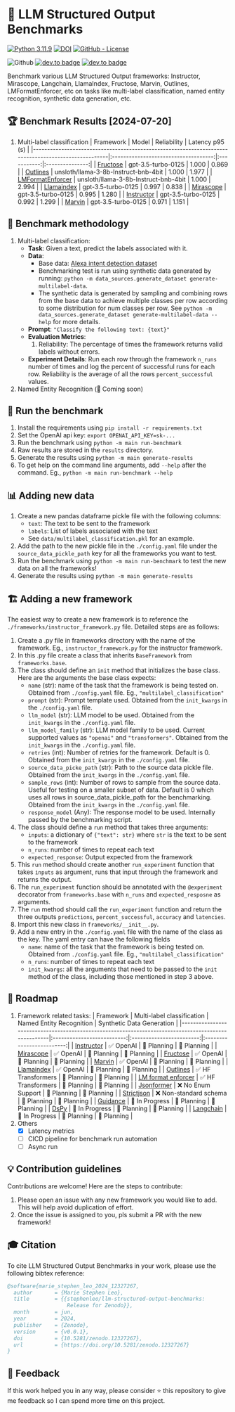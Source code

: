 # 🧩 LLM Structured Output Benchmarks
<!--- BADGES: START --->
[![Python 3.11.9](https://img.shields.io/badge/python-3.11.9-blue.svg)](https://www.python.org/downloads/release/python-3119/)
[![DOI](https://zenodo.org/badge/815423644.svg)](https://zenodo.org/doi/10.5281/zenodo.12327266)
[![GitHub - License](https://img.shields.io/github/license/stephenleo/llm-structured-output-benchmarks?logo=github&style=flat&color=green)][#github-license]

![Github](https://img.shields.io/github/followers/stephenleo?style=social)
[![dev.to badge](https://img.shields.io/badge/-Marie%20Stephen%20Leo-blue?style=flat&logo=linkedin)](https://www.linkedin.com/in/marie-stephen-leo/)
[![dev.to badge](https://img.shields.io/badge/-Medium-blueviolet?style=flat&logo=medium)](https://stephen-leo.medium.com/)

[#github-license]: https://github.com/stephenleo/llm-structured-output-benchmarks/blob/main/LICENSE
<!--- BADGES: END --->

Benchmark various LLM Structured Output frameworks: Instructor, Mirascope, Langchain, LlamaIndex, Fructose, Marvin, Outlines, LMFormatEnforcer, etc on tasks like multi-label classification, named entity recognition, synthetic data generation, etc.

## 🏆 Benchmark Results [2024-07-20]

1. Multi-label classification
    | Framework                                                                                           |                 Model                | Reliability | Latency p95 (s) |
    |-----------------------------------------------------------------------------------------------------|:------------------------------------:|:-----------:|:---------------:|
    | [Fructose](https://github.com/bananaml/fructose)                                                    |          gpt-3.5-turbo-0125          |    1.000    |       0.869     |
    | [Outlines](https://github.com/outlines-dev/outlines)                                                | unsloth/llama-3-8b-Instruct-bnb-4bit |    1.000    |       1.977     |
    | [LMFormatEnforcer](https://github.com/noamgat/lm-format-enforcer)                                   | unsloth/llama-3-8b-Instruct-bnb-4bit |    1.000    |       2.994     |
    | [Llamaindex](https://docs.llamaindex.ai/en/stable/examples/output_parsing/openai_pydantic_program/) |          gpt-3.5-turbo-0125          |    0.997    |       0.838     |
    | [Mirascope](https://github.com/mirascope/mirascope)                                                 |          gpt-3.5-turbo-0125          |    0.995    |       1.280     |
    | [Instructor](https://github.com/jxnl/instructor)                                                    |          gpt-3.5-turbo-0125          |    0.992    |       1.299     |
    | [Marvin](https://github.com/PrefectHQ/marvin)                                                       |          gpt-3.5-turbo-0125          |    0.971    |       1.151     |


## 🧪 Benchmark methodology

1. Multi-label classification:
    - **Task**: Given a text, predict the labels associated with it.
    - **Data**:
        - Base data: [Alexa intent detection dataset](https://huggingface.co/datasets/AmazonScience/massive)
        - Benchmarking test is run using synthetic data generated by running: `python -m data_sources.generate_dataset generate-multilabel-data`.
        - The synthetic data is generated by sampling and combining rows from the base data to achieve multiple classes per row according to some distribution for num classes per row. See `python -m data_sources.generate_dataset generate-multilabel-data --help` for more details.
    - **Prompt**: `"Classify the following text: {text}"`
    - **Evaluation Metrics**:
        1. Reliability: The percentage of times the framework returns valid labels without errors.
    - **Experiment Details**: Run each row through the framework `n_runs` number of times and log the percent of successful runs for each row. Reliability is the average of all the rows `percent_successful` values.
1. Named Entity Recognition (🚧 Coming soon)

## 🏃 Run the benchmark

1. Install the requirements using `pip install -r requirements.txt`
1. Set the OpenAI api key: `export OPENAI_API_KEY=sk-...`
1. Run the benchmark using `python -m main run-benchmark`
1. Raw results are stored in the `results` directory.
1. Generate the results using `python -m main generate-results`
1. To get help on the command line arguments, add `--help` after the command. Eg., `python -m main run-benchmark --help`

## 📊 Adding new data

1. Create a new pandas dataframe pickle file with the following columns:
    - `text`: The text to be sent to the framework
    - `labels`: List of labels associated with the text
    - See `data/multilabel_classification.pkl` for an example.
1. Add the path to the new pickle file in the `./config.yaml` file under the `source_data_pickle_path` key for all the frameworks you want to test.
1. Run the benchmark using `python -m main run-benchmark` to test the new data on all the frameworks!
1. Generate the results using `python -m main generate-results`

## 🏗️ Adding a new framework

The easiest way to create a new framework is to reference the `./frameworks/instructor_framework.py` file. Detailed steps are as follows:

1. Create a .py file in frameworks directory with the name of the framework. Eg., `instructor_framework.py` for the instructor framework.
1. In this .py file create a class that inherits `BaseFramework` from `frameworks.base`.
1. The class should define an `init` method that initializes the base class. Here are the arguments the base class expects:
    - `name` (str): name of the task that the framework is being tested on. Obtained from `./config.yaml` file. Eg., `"multilabel_classification"`
    - `prompt` (str): Prompt template used. Obtained from the `init_kwargs` in the `./config.yaml` file.
    - `llm_model` (str): LLM model to be used. Obtained from the `init_kwargs` in the `./config.yaml` file.
    - `llm_model_family` (str): LLM model family to be used. Current supported values as `"openai"` and `"transformers"`. Obtained from the `init_kwargs` in the `./config.yaml` file.
    - `retries` (int): Number of retries for the framework. Default is $0$. Obtained from the `init_kwargs` in the `./config.yaml` file.
    - `source_data_picke_path` (str): Path to the source data pickle file. Obtained from the `init_kwargs` in the `./config.yaml` file.
    - `sample_rows` (int): Number of rows to sample from the source data. Useful for testing on a smaller subset of data. Default is $0$ which uses all rows in source_data_pickle_path for the benchmarking. Obtained from the `init_kwargs` in the `./config.yaml` file.
    - `response_model` (Any): The response model to be used. Internally passed by the benchmarking script.
1. The class should define a `run` method that takes three arguments:
    - `inputs`: a dictionary of `{"text": str}` where `str` is the text to be sent to the framework
    - `n_runs`: number of times to repeat each text
    - `expected_response`: Output expected from the framework
1. This `run` method should create another `run_experiment` function that takes `inputs` as argument, runs that input through the framework and returns the output.
1. The `run_experiment` function should be annotated with the `@experiment` decorator from `frameworks.base` with `n_runs` and `expected_resposne` as arguments.
1. The `run` method should call the `run_experiment` function and return the three outputs `predictions`, `percent_successful`, `accuracy` and `latencies`.
1. Import this new class in `frameworks/__init__.py`.
1. Add a new entry in the `./config.yaml` file with the name of the class as the key. The yaml entry can have the following fields
    - `name`: name of the task that the framework is being tested on. Obtained from `./config.yaml` file. Eg., `"multilabel_classification"`
    - `n_runs`: number of times to repeat each text
    - `init_kwargs`: all the arguments that need to be passed to the `init` method of the class, including those mentioned in step 3 above.

## 🧭 Roadmap

1. Framework related tasks:
    | Framework                                                                                           | Multi-label classification | Named Entity Recognition | Synthetic Data Generation |
    |-----------------------------------------------------------------------------------------------------|:--------------------------:|:------------------------:|:-------------------------:|
    | [Instructor](https://github.com/jxnl/instructor)                                                    |          ✅ OpenAI         |        💭 Planning      |         💭 Planning       |
    | [Mirascope](https://github.com/mirascope/mirascope)                                                 |          ✅ OpenAI         |        💭 Planning      |         💭 Planning       |
    | [Fructose](https://github.com/bananaml/fructose)                                                    |          ✅ OpenAI         |        💭 Planning      |         💭 Planning       |
    | [Marvin](https://github.com/PrefectHQ/marvin)                                                       |          ✅ OpenAI         |        💭 Planning      |         💭 Planning       |
    | [Llamaindex](https://docs.llamaindex.ai/en/stable/examples/output_parsing/openai_pydantic_program/) |          ✅ OpenAI         |        💭 Planning      |         💭 Planning       |
    | [Outlines](https://github.com/outlines-dev/outlines)                                                |     ✅ HF Transformers     |        💭 Planning      |         💭 Planning       |
    | [LM format enforcer](https://github.com/noamgat/lm-format-enforcer)                                 |     ✅ HF Transformers     |        💭 Planning      |         💭 Planning       |
    | [Jsonformer](https://github.com/1rgs/jsonformer)                                                    |     ❌ No Enum Support     |        💭 Planning      |         💭 Planning       |
    | [Strictjson](https://github.com/tanchongmin/strictjson)                                             |   ❌ Non-standard schema   |        💭 Planning      |         💭 Planning       |
    | [Guidance](https://github.com/guidance-ai/guidance)                                                 |        🚧 In Progress      |        💭 Planning      |         💭 Planning       |
    | [DsPy](https://dspy-docs.vercel.app/docs/building-blocks/typed_predictors)                          |        🚧 In Progress      |        💭 Planning      |         💭 Planning       |
    | [Langchain](https://python.langchain.com/v0.2/docs/tutorials/extraction/)                           |        🚧 In Progress      |        💭 Planning      |         💭 Planning       |
1. Others
    - [x] Latency metrics
    - [ ] CICD pipeline for benchmark run automation
    - [ ] Async run

## 💡 Contribution guidelines

Contributions are welcome! Here are the steps to contribute:

1. Please open an issue with any new framework you would like to add. This will help avoid duplication of effort.
1. Once the issue is assigned to you, pls submit a PR with the new framework!

## 🎓 Citation

To cite LLM Structured Output Benchmarks in your work, please use the following bibtex reference:

```bibtex
@software{marie_stephen_leo_2024_12327267,
  author       = {Marie Stephen Leo},
  title        = {{stephenleo/llm-structured-output-benchmarks: 
                   Release for Zenodo}},
  month        = jun,
  year         = 2024,
  publisher    = {Zenodo},
  version      = {v0.0.1},
  doi          = {10.5281/zenodo.12327267},
  url          = {https://doi.org/10.5281/zenodo.12327267}
}
```

## 🙏 Feedback

If this work helped you in any way, please consider ⭐ this repository to give me feedback so I can spend more time on this project.
